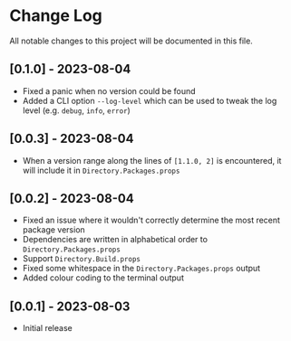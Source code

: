 # Change Log
All notable changes to this project will be documented in this file.

## [0.1.0] - 2023-08-04
* Fixed a panic when no version could be found
* Added a CLI option `--log-level` which can be used to tweak the log level (e.g. `debug`, `info`, `error`)

## [0.0.3] - 2023-08-04
* When a version range along the lines of `[1.1.0, 2]` is encountered, it will include it in `Directory.Packages.props`

## [0.0.2] - 2023-08-04
* Fixed an issue where it wouldn't correctly determine the most recent package version
* Dependencies are written in alphabetical order to `Directory.Packages.props`
* Support `Directory.Build.props`
* Fixed some whitespace in the `Directory.Packages.props` output
* Added colour coding to the terminal output

## [0.0.1] - 2023-08-03
* Initial release
